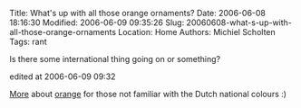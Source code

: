 Title: What's up with all those orange ornaments?
Date: 2006-06-08 18:16:30
Modified: 2006-06-09 09:35:26
Slug: 20060608-what-s-up-with-all-those-orange-ornaments
Location: Home
Authors: Michiel Scholten
Tags: rant

<p>Is there some international thing going on or something?</p>

<div class="edit">edited at 2006-06-09 09:32</div>
<p><a href="http://en.wikipedia.org/wiki/Dutch_monarchy">More</a> about <a href="http://en.wikipedia.org/wiki/Orange_(color)#Usage.2C_symbolism.2C_colloquial_expressions">orange</a> for those not familiar with the Dutch national colours :)</p>